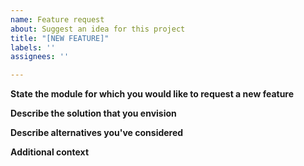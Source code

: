 ```yaml
---
name: Feature request
about: Suggest an idea for this project
title: "[NEW FEATURE]"
labels: ''
assignees: ''

---
```


**State the module for which you would like to request a new feature**
<!--This can either be preprocessing, features, or dimensionality reduction.-->

**Describe the solution that you envision**
<!--A clear and concise description of what you want to happen.-->

**Describe alternatives you've considered**
<!--A clear and concise description of any alternative solutions or features you've considered.-->

**Additional context**
<!--Add any other context, code blocks, or screenshots about the feature request here.-->
